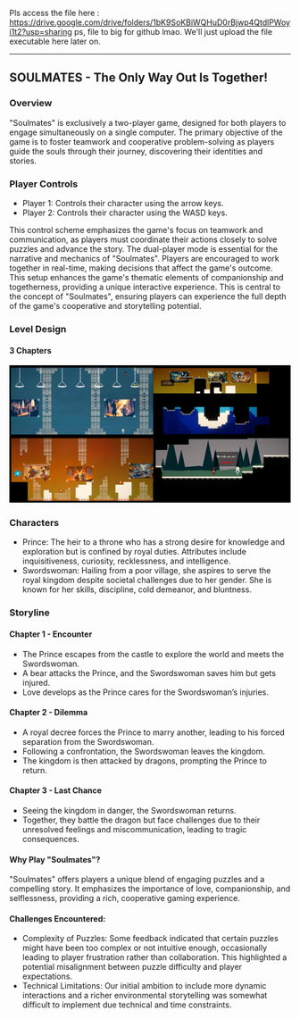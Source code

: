 Pls access the file here : https://drive.google.com/drive/folders/1bK9SoKBiWQHuD0rBjwp4QtdlPWoyi1t2?usp=sharing
ps, file to big for github lmao. We'll just upload the file executable here later on. 

-------------------

## SOULMATES - The Only Way Out Is Together!

### Overview
"Soulmates" is exclusively a two-player game, designed for both players to engage simultaneously on a single computer. The primary objective of the game is to foster teamwork and cooperative problem-solving as players guide the souls through their journey, discovering their identities and stories.

### Player Controls
* Player 1: Controls their character using the arrow keys.
* Player 2: Controls their character using the WASD keys.

This control scheme emphasizes the game's focus on teamwork and communication, as players must coordinate their actions closely to solve puzzles and advance the story. The dual-player mode is essential for the narrative and mechanics of "Soulmates". Players are encouraged to work together in real-time, making decisions that affect the game's outcome. This setup enhances the game's thematic elements of companionship and togetherness, providing a unique interactive experience. This is central to the concept of "Soulmates", ensuring players can experience the full depth of the game's cooperative and storytelling potential.

### Level Design
#### 3 Chapters
![Design](https://github.com/ADAHafizh/SOULMATES/blob/main/LevelDesignImage.png)

### Characters
* Prince: The heir to a throne who has a strong desire for knowledge and exploration but is confined by royal duties. Attributes include inquisitiveness, curiosity, recklessness, and intelligence.
* Swordswoman: Hailing from a poor village, she aspires to serve the royal kingdom despite societal challenges due to her gender. She is known for her skills, discipline, cold demeanor, and bluntness.

### Storyline

#### Chapter 1 - Encounter
* The Prince escapes from the castle to explore the world and meets the Swordswoman.
* A bear attacks the Prince, and the Swordswoman saves him but gets injured.
* Love develops as the Prince cares for the Swordswoman’s injuries.

#### Chapter 2 - Dilemma
* A royal decree forces the Prince to marry another, leading to his forced separation from the Swordswoman.
* Following a confrontation, the Swordswoman leaves the kingdom.
* The kingdom is then attacked by dragons, prompting the Prince to return.

#### Chapter 3 - Last Chance
* Seeing the kingdom in danger, the Swordswoman returns.
* Together, they battle the dragon but face challenges due to their unresolved feelings and miscommunication, leading to tragic consequences.

#### Why Play "Soulmates"?
"Soulmates" offers players a unique blend of engaging puzzles and a compelling story. It emphasizes the importance of love, companionship, and selflessness, providing a rich, cooperative gaming experience.

#### Challenges Encountered:

* Complexity of Puzzles: Some feedback indicated that certain puzzles might have been too complex or not intuitive enough, occasionally leading to player frustration rather than collaboration. This highlighted a potential misalignment between puzzle difficulty and player expectations.
* Technical Limitations: Our initial ambition to include more dynamic interactions and a richer environmental storytelling was somewhat difficult to implement due technical and time constraints.
